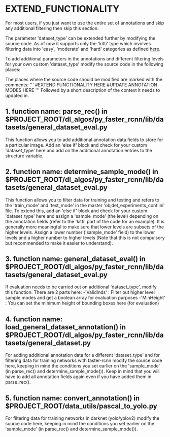 # **EXTEND_FUNCTIONALITY**

For most users, if you just want to use the entire set of annotations and skip any additional filtering then skip this section.

The parameter 'dataset_type' can be extended further by modifying the source code. As of now it supports only the 'kitti' type which involves filtering data into 'easy', 'moderate' and 'hard' categories as defined [here](http://www.cvlibs.net/datasets/kitti/eval_object.php?obj_benchmark=2d).

To add additional parameters in the annotations and different filtering levels for your own custom 'dataset_type' modify the source code in the following places:

The places where the source code should be modified are marked with the comments:
'''
    #EXTEND FUNCTIONALITY HERE
    #UPDATE ANNOTATION MODES HERE
'''
Followed by a short description of the context it needs to updated in.

## 1. function name: parse_rec() in $PROJECT_ROOT/dl_algos/py_faster_rcnn/lib/datasets/general_dataset_eval.py
This function allows you to add additional annotation data fields to store for a particular image. Add an 'else if' block and check for your custom 'dataset_type' here and add on the additional annotation entries to the structure variable.

## 2. function name: determine_sample_mode() in $PROJECT_ROOT/dl_algos/py_faster_rcnn/lib/datasets/general_dataset_eval.py
This function allows you to filter data for training and testing and refers to the 'train_mode' and 'test_mode' in the master 'objdet_experiments_conf.ini' file. To extend this, add an 'else if' block and check for your custom 'dataset_type' here and assign a 'sample_mode' (the level) depending on the annotation fields (refer to the 'kitti' part of the code for an example). It is generally more meaningful to make sure that lower levels are subsets of the higher levels. Assign a lower number ('sample_mode' field) to the lower levels and a higher number to higher levels (Note that this is not compulsory but recommended to make it easier to understand).

## 3. function name: general_dataset_eval() in $PROJECT_ROOT/dl_algos/py_faster_rcnn/lib/datasets/general_dataset_eval.py
If evaluation needs to be carried out on additional 'dataset_type', modify this function.
There are 2 parts here:
-'ValidInds' : Filter out higher level sample modes and get a boolean array for evaluation purposes
-'MinHeight' : You can set the minimum height of bounding boxes here (for evaluation)

## 4. function name: load_general_dataset_annotation() in $PROJECT_ROOT/dl_algos/py_faster_rcnn/lib/datasets/general_dataset.py
For adding additional annotation data for a different 'dataset_type' and for filtering data for training networks with faster-rcnn modify the source code here, keeping in mind the conditions you set earlier on the 'sample_mode' (in parse_rec() and determine_sample_mode()). Keep in mind that you will have to add all annotation fields again even if you have added them in parse_rec().

## 5. function name: convert_annotation() in $PROJECT_ROOT/data_utils/pascal_to_yolo.py
For filtering data for training networks in darknet (yolo/yolov2) modify the source code here, keeping in mind the conditions you set earlier on the 'sample_mode' (in parse_rec() and determine_sample_mode()).